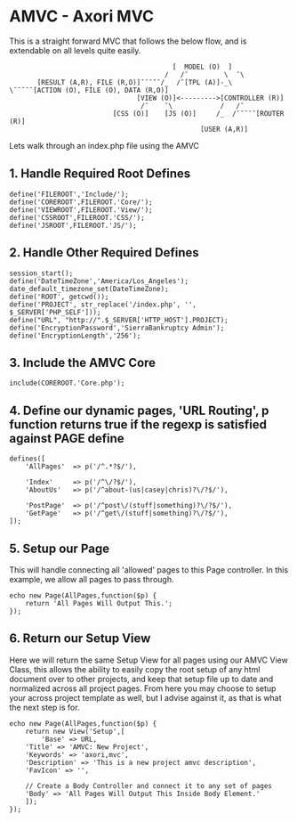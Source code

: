 # AMVC - Axori MVC

This is a straight forward MVC that follows the below flow, and is extendable on all levels quite easily.


                                             [  MODEL (O)  ]
                                           /   /¯         \  ¯\
           [RESULT (A,R), FILE (R,O)]¯¯¯¯¯/_  /¯[TPL (A)]-_\   \¯¯¯¯¯[ACTION (O), FILE (O), DATA (R,O)]
                                    [VIEW (O)]<--------->[CONTROLLER (R)]
                                     /¯    ¯\            /   /¯
                              [CSS (O)]    [JS (O)]     /_  /¯¯¯¯¯[ROUTER (R)]              
                                                    [USER (A,R)]

Lets walk through an index.php file using the AMVC

## 1. Handle Required Root Defines
    define('FILEROOT','Include/');
    define('COREROOT',FILEROOT.'Core/');
    define('VIEWROOT',FILEROOT.'View/');
    define('CSSROOT',FILEROOT.'CSS/');
    define('JSROOT',FILEROOT.'JS/');


## 2. Handle Other Required Defines
    session_start();
    define('DateTimeZone','America/Los_Angeles'); date_default_timezone_set(DateTimeZone);
    define('ROOT', getcwd());
    define('PROJECT', str_replace('/index.php', '', $_SERVER['PHP_SELF']));
    define("URL", "http://".$_SERVER['HTTP_HOST'].PROJECT);
    define('EncryptionPassword','SierraBankruptcy Admin');
    define('EncryptionLength','256');
	  
	  
## 3. Include the AMVC Core
    include(COREROOT.'Core.php');
    
    
## 4. Define our dynamic pages, 'URL Routing', p function returns true if the regexp is satisfied against PAGE define
    defines([
        'AllPages'	=> p('/^.*?$/'),
  		
        'Index'		=> p('/^\/?$/'),
        'AboutUs'	=> p('/^about-(us|casey|chris)?\/?$/'),
  		
        'PostPage'	=> p('/^post\/(stuff|something)?\/?$/'),
        'GetPage'	=> p('/^get\/(stuff|something)?\/?$/'),
    ]);
	  
	  
## 5. Setup our Page

This will handle connecting all 'allowed' pages to this Page controller. In this example, we allow all pages to pass through.

    echo new Page(AllPages,function($p) {
        return 'All Pages Will Output This.';
    });


## 6. Return our Setup View

Here we will return the same Setup View for all pages using our AMVC View Class, this allows the ability to easily copy the root setup of any html document over to other projects, and keep that setup file up to date and normalized across all project pages. From here you may choose to setup your across project template as well, but I advise against it, as that is what the next step is for.

    echo new Page(AllPages,function($p) {
        return new View('Setup',[
            'Base' => URL,
	    'Title' => 'AMVC: New Project',
	    'Keywords' => 'axori,mvc',
	    'Description' => 'This is a new project amvc description',
  	    'FavIcon' => '',
			
	    // Create a Body Controller and connect it to any set of pages
	    'Body' => 'All Pages Will Output This Inside Body Element.'
        ]);
    });

